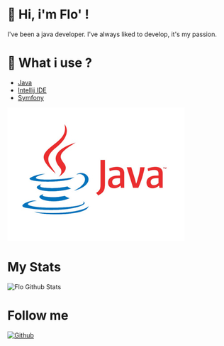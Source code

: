 # 👋 Hi, i'm Flo' !
I've been a java developer. I've always liked to develop, it's my passion.

# 🚀 What i use ?

- [Java](https://www.java.com/fr/)
- [Intellij IDE](https://www.jetbrains.com/fr-fr/idea/download/#section=windows)
- [Symfony](https://symfony.com/doc/current/setup.html)

![icons java](https://github.com/FlooIG/FlooIG/blob/master/java-logo.jpg)

# My Stats
![Flo Github Stats](https://github-readme-stats.vercel.app/api?username=FlooIG&show_icons=true&theme=dark)

# Follow me
[![Github](https://img.shields.io/github/followers/FlooIG?color=000000&label=My%20Github&logo=Github&style=for-the-badge)](https://github.com/FlooIG)
#
